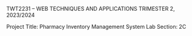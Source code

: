 TWT2231 – WEB TECHNIQUES AND APPLICATIONS 
TRIMESTER 2, 2023/2024

Project Title: Pharmacy Inventory Management System
Lab Section: 2C
 
